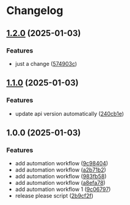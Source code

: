 # Changelog

## [1.2.0](https://github.com/ThangaJenifer/GopherSocial/compare/v1.1.0...v1.2.0) (2025-01-03)


### Features

* just a change ([574903c](https://github.com/ThangaJenifer/GopherSocial/commit/574903c15ca480324f053c13cde56e4daf50320b))

## [1.1.0](https://github.com/ThangaJenifer/GopherSocial/compare/v1.0.0...v1.1.0) (2025-01-03)


### Features

* update api version automatically ([240cb1e](https://github.com/ThangaJenifer/GopherSocial/commit/240cb1ea002079ff5348ba6004d3dc16a104282b))

## 1.0.0 (2025-01-03)


### Features

* add automation workflow ([9c98404](https://github.com/ThangaJenifer/GopherSocial/commit/9c9840493c268552da0e31cc9c5b6d84a1e380ef))
* add automation workflow ([a2b71b2](https://github.com/ThangaJenifer/GopherSocial/commit/a2b71b205ce29a09430ab3918922dad8b71fcd93))
* add automation workflow ([983fb58](https://github.com/ThangaJenifer/GopherSocial/commit/983fb58e51210a1350eacae98654e4bb8528a8d0))
* add automation workflow ([a8efa78](https://github.com/ThangaJenifer/GopherSocial/commit/a8efa78017a447821b70b0d519bb449db3a4c389))
* add automation workflow 1 ([9c06797](https://github.com/ThangaJenifer/GopherSocial/commit/9c067979ce72086ee53ce85bca883768aebf0a82))
* release please script ([2b9cf2f](https://github.com/ThangaJenifer/GopherSocial/commit/2b9cf2f7b378d7bec0af922103945f4b15b09538))

